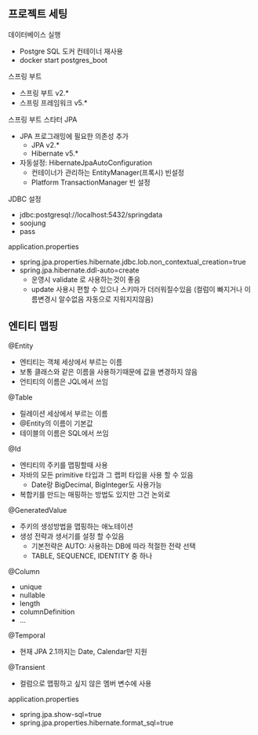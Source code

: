 ## 프로젝트 세팅

데이터베이스 실행
- Postgre SQL 도커 컨테이너 재사용
- docker start postgres_boot

스프링 부트
- 스프링 부트 v2.*
- 스프링 프레임워크 v5.*

스프링 부트 스타터 JPA
- JPA 프로그래밍에 필요한 의존성 추가
    - JPA v2.*
    - Hibernate v5.*
- 자동설정: HibernateJpaAutoConfiguration
    - 컨테이너가 관리하는 EntityManager(프록시) 빈설정
    - Platform TransactionManager 빈 설정

JDBC 설정
- jdbc:postgresql://localhost:5432/springdata
- soojung
- pass

application.properties
- spring.jpa.properties.hibernate.jdbc.lob.non_contextual_creation=true
- spring.jpa.hibernate.ddl-auto=create
    - 운영시 validate 로 사용하는것이 좋음
    - update 사용시 편할 수 있으나 스키마가 더러워질수있음 (컬럼이 빠지거나 이름변경시 알수없음 자동으로 지워지지않음)
    
## 엔티티 맵핑
@Entity
- 엔티티는 객체 세상에서 부르는 이름
- 보통 클래스와 같은 이름을 사용하기때문에 값을 변경하지 않음
- 언티티의 이름은 JQL에서 쓰임

@Table
- 릴레이션 세상에서 부르는 이름
- @Entity의 이름이 기본값
- 테이블의 이름은 SQL에서 쓰임

@Id
- 엔티티의 주키를 맵핑할때 사용
- 자바의 모든 primitive 타입과 그 랩퍼 타입을 사용 할 수 있음
    - Date랑 BigDecimal, BigInteger도 사용가능
- 복합키를 만드는 매핑하는 방법도 있지만 그건 논외로

@GeneratedValue
- 주키의 생성방법을 맵핑하는 애노테이션
- 생성 전략과 생서기를 설정 할 수있음
    - 기본전략은 AUTO: 사용하는 DB에 따라 적절한 전략 선택
    - TABLE, SEQUENCE, IDENTITY 중 하나

@Column
- unique
- nullable
- length
- columnDefinition
- ...

@Temporal
- 현재 JPA 2.1까지는 Date, Calendar만 지원

@Transient
- 컬럼으로 맵핑하고 싶지 않은 멤버 변수에 사용

application.properties
- spring.jpa.show-sql=true
- spring.jpa.properties.hibernate.format_sql=true
